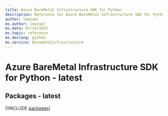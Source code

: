 ```yaml
---
title: Azure BareMetal Infrastructure SDK for Python
description: Reference for Azure BareMetal Infrastructure SDK for Python
author: lmazuel
ms.author: lmazuel
ms.data: 07/14/2023
ms.topic: reference
ms.devlang: python
ms.service: baremetalinfrastructure
---
```

# Azure BareMetal Infrastructure SDK for Python - latest
## Packages - latest
[!INCLUDE [packages](baremetal-infrastructure-index.md)]